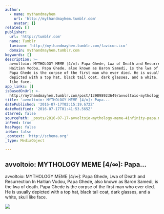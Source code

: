 ```yaml
---
author:
  - name: mythandmayhem
    url: 'http://mythandmayhem.tumblr.com'
    avatar: {}
related: []
publisher:
  url: 'http://tumblr.com'
  name: Tumblr
  favicon: 'http://mythandmayhem.tumblr.com/favicon.ico'
  domain: mythandmayhem.tumblr.com
keywords: []
description: >-
  avvoltoio: MYTHOLOGY MEME [4/∞]: Papa Ghede, Lwa of Death and Resurrection In
  Haitian Vodou, Papa Ghede, also known as Baron Samedi, is the lwa of death.
  Papa Ghede is the corpse of the first man who ever died. He is usually
  depicted with a top hat, black tail coat, dark glasses, and a white, skull
  like face.
app_links: []
isBasedOnUrl: >-
  http://mythandmayhem.tumblr.com/post/139098923649/avvoltoio-mythology-meme-4-papa
title: 'avvoltoio: MYTHOLOGY MEME [4/∞]: Papa...'
datePublished: '2016-07-17T02:15:19.672Z'
dateModified: '2016-07-17T01:41:53.565Z'
starred: false
sourcePath: _posts/2016-07-17-avvoltoio-mythology-meme-4infinity-papa.md
inFeed: true
hasPage: false
inNav: false
_context: 'http://schema.org'
_type: MediaObject

---
```

<article style=""><h1>avvoltoio: MYTHOLOGY MEME [4/∞]: Papa...</h1><p>avvoltoio: MYTHOLOGY MEME [4/∞]: Papa Ghede, Lwa of Death and Resurrection In Haitian Vodou, Papa Ghede, also known as Baron Samedi, is the lwa of death. Papa Ghede is the corpse of the first man who ever died. He is usually depicted with a top hat, black tail coat, dark glasses, and a white, skull like face.</p><img src="http://66.media.tumblr.com/91877314e3e5a058026907187b40248f/tumblr_o0cqcrFdV31qm39ueo2_r3_1280.png" /></article>